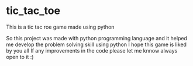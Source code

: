 # tic_tac_toe
This is a tic tac roe game made using python

So this project was made with python programming language and it helped me develop the problem solving skill using python 
I hope this game is liked by you all 
If any improvements in the code please let me knnow always open to it :)
